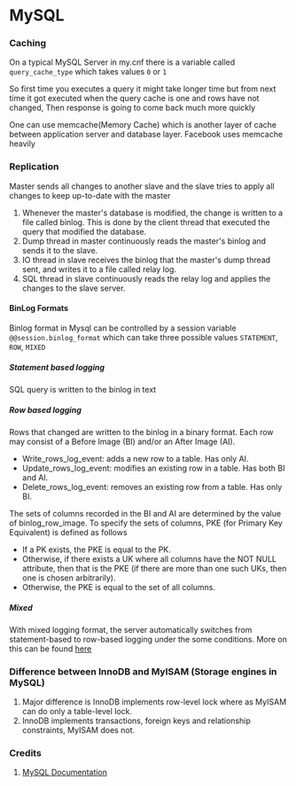 # MySQL

### Caching

On a typical MySQL Server in my.cnf there is a variable called `query_cache_type` which takes values `0` or `1` 

So first time you executes a query it might take longer time but from next time it got executed when the query cache is one and rows have not changed, Then response is going to come back much more quickly

One can use memcache(Memory Cache) which is another layer of cache between application server and database layer. Facebook uses memcache heavily


### Replication

Master sends all changes to another slave and the slave tries to apply all changes to keep up-to-date with the master

1. Whenever the master's database is modified, the change is written to a file called binlog. This is done by the client thread that executed the query that modified the database.
2. Dump thread in master continuously reads the master's binlog and sends it to the slave.
3. IO thread in slave receives the binlog that the master's dump thread sent, and writes it to a file called relay log.
4. SQL thread in slave continuously reads the relay log and applies the changes to the slave server.

#### BinLog Formats

Binlog format in Mysql can be controlled by a session variable `@@session.binlog_format` which can take three possible values `STATEMENT`, `ROW`, `MIXED`

##### Statement based logging

SQL query is written to the binlog in text

##### Row based logging

Rows that changed are written to the binlog in a binary format. Each row may consist of a Before Image (BI) and/or an After Image (AI).

* Write_rows_log_event: adds a new row to a table. Has only AI.
* Update_rows_log_event: modifies an existing row in a table. Has both BI and AI.
* Delete_rows_log_event: removes an existing row from a table. Has only BI.

The sets of columns recorded in the BI and AI are determined by the value of binlog_row_image. To specify the sets of columns, PKE (for Primary Key Equivalent) is defined as follows

* If a PK exists, the PKE is equal to the PK.
* Otherwise, if there exists a UK where all columns have the NOT NULL attribute, then that is the PKE (if there are more than one such UKs, then one is chosen arbitrarily).
* Otherwise, the PKE is equal to the set of all columns.

##### Mixed

With mixed logging format, the server automatically switches from statement-based to row-based logging under the some conditions. More on this can be found [here](https://dev.mysql.com/doc/refman/5.7/en/binary-log-mixed.html)

### Difference between InnoDB and MyISAM (Storage engines in MySQL)

1. Major difference is InnoDB implements row-level lock where as MyISAM can do only a table-level lock.
2. InnoDB implements transactions, foreign keys and relationship constraints, MyISAM does not.

### Credits

1. [MySQL Documentation](https://dev.mysql.com/doc/internals/en/replication.html)